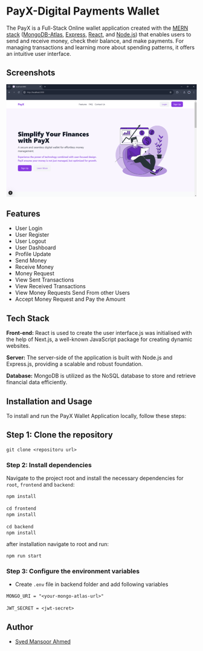 
# PayX-Digital Payments Wallet

The PayX is a Full-Stack Online wallet application created with the [MERN stack](https://www.geeksforgeeks.org/mern-stack/) ([MongoDB-Atlas](https://www.mongodb.com/cloud/atlas/register), [Express](https://expressjs.com/), [React](https://react.dev/), and [Node.js](https://nodejs.org/en)) that enables users to send and receive money, check their balance, and make payments. For managing transactions and learning more about spending patterns, it offers an intuitive user interface.


## Screenshots

![alt text](https://github.com/sy-mansoor/PayX-Digital-Payments-Wallet/blob/main/frontend/public/preview.png?raw=true)


## Features

- User Login
- User Register
- User Logout
- User Dashboard
- Profile Update
- Send Money
- Receive Money
- Money Request
- View Sent Transactions
- View Received Transactions
- View Money Requests Send From other Users
- Accept Money Request and Pay the Amount

## Tech Stack

**Front-end:** React is used to create the user interface.js was initialised with the help of Next.js, a well-known JavaScript package for creating dynamic websites.

**Server:** The server-side of the application is built with Node.js and Express.js, providing a scalable and robust foundation.

**Database:** MongoDB is utilized as the NoSQL database to store and retrieve financial data efficiently.


## Installation and Usage

To install and run the PayX Wallet Application locally, follow these steps:

## Step 1: Clone the repository


```
git clone <repositoru url>
```

### Step 2: Install dependencies

Navigate to the project root and install the necessary dependencies for `root`, `frontend` and `backend`:

```
npm install 

cd frontend
npm install

cd backend
npm install
```

after installation navigate to root and run:

```
npm run start
```
### Step 3: Configure the environment variables

- Create `.env` file in backend folder and add following variables

```
MONGO_URI = "<your-mongo-atlas-url>"

JWT_SECRET = <jwt-secret>
```




## Author

- [Syed Mansoor Ahmed](https://www.linkedin.com/in/symansoor/)

